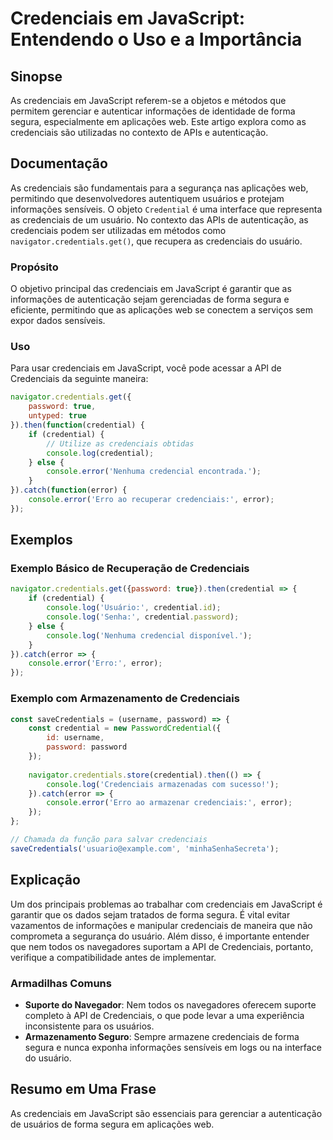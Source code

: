 <!--
Meta Description: # Credenciais em JavaScript: Entendendo o Uso e a Importância ## Sinopse As credenciais em JavaScript referem-se a objetos e métodos que permitem gere...
Meta Keywords: credenciais, que, credential, error, javascript
-->

# Credenciais em JavaScript: Entendendo o Uso e a Importância

## Sinopse
As credenciais em JavaScript referem-se a objetos e métodos que permitem gerenciar e autenticar informações de identidade de forma segura, especialmente em aplicações web. Este artigo explora como as credenciais são utilizadas no contexto de APIs e autenticação.

## Documentação
As credenciais são fundamentais para a segurança nas aplicações web, permitindo que desenvolvedores autentiquem usuários e protejam informações sensíveis. O objeto `Credential` é uma interface que representa as credenciais de um usuário. No contexto das APIs de autenticação, as credenciais podem ser utilizadas em métodos como `navigator.credentials.get()`, que recupera as credenciais do usuário.

### Propósito
O objetivo principal das credenciais em JavaScript é garantir que as informações de autenticação sejam gerenciadas de forma segura e eficiente, permitindo que as aplicações web se conectem a serviços sem expor dados sensíveis.

### Uso
Para usar credenciais em JavaScript, você pode acessar a API de Credenciais da seguinte maneira:

```javascript
navigator.credentials.get({
    password: true,
    untyped: true
}).then(function(credential) {
    if (credential) {
        // Utilize as credenciais obtidas
        console.log(credential);
    } else {
        console.error('Nenhuma credencial encontrada.');
    }
}).catch(function(error) {
    console.error('Erro ao recuperar credenciais:', error);
});
```

## Exemplos
### Exemplo Básico de Recuperação de Credenciais
```javascript
navigator.credentials.get({password: true}).then(credential => {
    if (credential) {
        console.log('Usuário:', credential.id);
        console.log('Senha:', credential.password);
    } else {
        console.log('Nenhuma credencial disponível.');
    }
}).catch(error => {
    console.error('Erro:', error);
});
```

### Exemplo com Armazenamento de Credenciais
```javascript
const saveCredentials = (username, password) => {
    const credential = new PasswordCredential({
        id: username,
        password: password
    });
    
    navigator.credentials.store(credential).then(() => {
        console.log('Credenciais armazenadas com sucesso!');
    }).catch(error => {
        console.error('Erro ao armazenar credenciais:', error);
    });
};

// Chamada da função para salvar credenciais
saveCredentials('usuario@example.com', 'minhaSenhaSecreta');
```

## Explicação
Um dos principais problemas ao trabalhar com credenciais em JavaScript é garantir que os dados sejam tratados de forma segura. É vital evitar vazamentos de informações e manipular credenciais de maneira que não comprometa a segurança do usuário. Além disso, é importante entender que nem todos os navegadores suportam a API de Credenciais, portanto, verifique a compatibilidade antes de implementar.

### Armadilhas Comuns
- **Suporte do Navegador**: Nem todos os navegadores oferecem suporte completo à API de Credenciais, o que pode levar a uma experiência inconsistente para os usuários.
- **Armazenamento Seguro**: Sempre armazene credenciais de forma segura e nunca exponha informações sensíveis em logs ou na interface do usuário.

## Resumo em Uma Frase
As credenciais em JavaScript são essenciais para gerenciar a autenticação de usuários de forma segura em aplicações web.